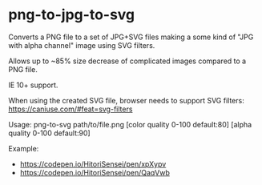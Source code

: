 # png-to-jpg-to-svg
Converts a PNG file to a set of JPG+SVG files making a some kind of "JPG with alpha channel" image using SVG filters.

Allows up to ~85% size decrease of complicated images compared to a PNG file.

IE 10+ support.

When using the created SVG file, browser needs to support SVG filters:
https://caniuse.com/#feat=svg-filters

Usage: png-to-svg path/to/file.png [color quality 0-100 default:80] [alpha quality 0-100 default:90]

Example:
* https://codepen.io/HitoriSensei/pen/xpXypv
* https://codepen.io/HitoriSensei/pen/QaqVwb
